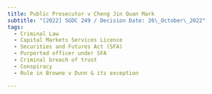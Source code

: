 ```yaml
---
title: Public Prosecutor v Cheng Jin Quan Mark
subtitle: "[2022] SGDC 249 / Decision Date: 26\_October\_2022"
tags:
  - Criminal Law
  - Capital Markets Services Licence
  - Securities and Futures Act (SFA)
  - Purported officer under SFA
  - Criminal breach of trust
  - Conspiracy
  - Rule in Browne v Dunn & its exception

---
```

